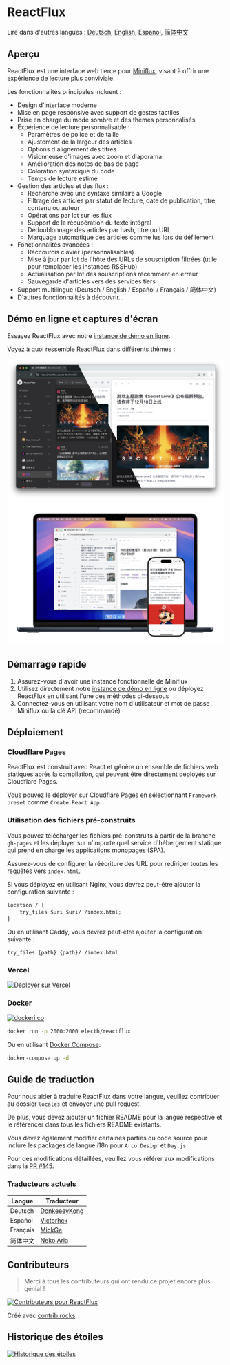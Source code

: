 # ReactFlux

Lire dans d'autres langues : [Deutsch](README.de-DE.md), [English](../README.md), [Español](README.es-ES.md), [简体中文](README.zh-CN.md)

## Aperçu

ReactFlux est une interface web tierce pour [Miniflux](https://github.com/miniflux/v2), visant à offrir une expérience de lecture plus conviviale.

Les fonctionnalités principales incluent :

- Design d'interface moderne
- Mise en page responsive avec support de gestes tactiles
- Prise en charge du mode sombre et des thèmes personnalisés
- Expérience de lecture personnalisable :
  - Paramètres de police et de taille
  - Ajustement de la largeur des articles
  - Options d'alignement des titres
  - Visionneuse d'images avec zoom et diaporama
  - Amélioration des notes de bas de page
  - Coloration syntaxique du code
  - Temps de lecture estimé
- Gestion des articles et des flux :
  - Recherche avec une syntaxe similaire à Google
  - Filtrage des articles par statut de lecture, date de publication, titre, contenu ou auteur
  - Opérations par lot sur les flux
  - Support de la récupération du texte intégral
  - Dédoublonnage des articles par hash, titre ou URL
  - Marquage automatique des articles comme lus lors du défilement
- Fonctionnalités avancées :
  - Raccourcis clavier (personnalisables)
  - Mise à jour par lot de l'hôte des URLs de souscription filtrées (utile pour remplacer les instances RSSHub)
  - Actualisation par lot des souscriptions récemment en erreur
  - Sauvegarde d'articles vers des services tiers
- Support multilingue (Deutsch / English / Español / Français / 简体中文)
- D'autres fonctionnalités à découvrir...

## Démo en ligne et captures d'écran

Essayez ReactFlux avec notre [instance de démo en ligne](https://reactflux.pages.dev).

Voyez à quoi ressemble ReactFlux dans différents thèmes :

![screenshot](../images/screenshot.png)
![devices](../images/devices.png)

## Démarrage rapide

1. Assurez-vous d'avoir une instance fonctionnelle de Miniflux
2. Utilisez directement notre [instance de démo en ligne](https://reactflux.pages.dev) ou déployez ReactFlux en utilisant l'une des méthodes ci-dessous
3. Connectez-vous en utilisant votre nom d'utilisateur et mot de passe Miniflux ou la clé API (recommandé)

## Déploiement

### Cloudflare Pages

ReactFlux est construit avec React et génère un ensemble de fichiers web statiques après la compilation, qui peuvent être directement déployés sur Cloudflare Pages.

Vous pouvez le déployer sur Cloudflare Pages en sélectionnant `Framework preset` comme `Create React App`.

### Utilisation des fichiers pré-construits

Vous pouvez télécharger les fichiers pré-construits à partir de la branche `gh-pages` et les déployer sur n'importe quel service d'hébergement statique qui prend en charge les applications monopages (SPA).

Assurez-vous de configurer la réécriture des URL pour rediriger toutes les requêtes vers `index.html`.

Si vous déployez en utilisant Nginx, vous devrez peut-être ajouter la configuration suivante :

```nginx
location / {
    try_files $uri $uri/ /index.html;
}
```

Ou en utilisant Caddy, vous devrez peut-être ajouter la configuration suivante :

```caddyfile
try_files {path} {path}/ /index.html
```

### Vercel

[![Déployer sur Vercel](https://vercel.com/button)](https://vercel.com/import/project?template=https://github.com/electh/ReactFlux)

### Docker

[![dockeri.co](https://dockerico.blankenship.io/image/electh/reactflux)](https://hub.docker.com/r/electh/reactflux)

```bash
docker run -p 2000:2000 electh/reactflux
```

Ou en utilisant [Docker Compose](../docker-compose.yml):

```bash
docker-compose up -d
```

<!-- ### Zeabur (Obsolète, non recommandé)

[![Déployer sur Zeabur](https://zeabur.com/button.svg)](https://zeabur.com/templates/OKXO3W) -->

## Guide de traduction

Pour nous aider à traduire ReactFlux dans votre langue, veuillez contribuer au dossier `locales` et envoyer une pull request.

De plus, vous devez ajouter un fichier README pour la langue respective et le référencer dans tous les fichiers README existants.

Vous devez également modifier certaines parties du code source pour inclure les packages de langue i18n pour `Arco Design` et `Day.js`.

Pour des modifications détaillées, veuillez vous référer aux modifications dans la [PR #145](https://github.com/electh/ReactFlux/pull/145).

### Traducteurs actuels

| Langue   | Traducteur                                      |
| -------- | ----------------------------------------------- |
| Deutsch  | [DonkeeeyKong](https://github.com/donkeeeykong) |
| Español  | [Victorhck](https://github.com/victorhck)       |
| Français | [MickGe](https://github.com/MickGe)             |
| 简体中文 | [Neko Aria](https://github.com/NekoAria)        |

## Contributeurs

> Merci à tous les contributeurs qui ont rendu ce projet encore plus génial !

<a href="https://github.com/electh/ReactFlux/graphs/contributors">
  <img src="https://contrib.rocks/image?repo=electh/ReactFlux" alt="Contributeurs pour ReactFlux" />
</a>

Créé avec [contrib.rocks](https://contrib.rocks).

## Historique des étoiles

[![Historique des étoiles](https://starchart.cc/electh/ReactFlux.svg)](https://starchart.cc/electh/ReactFlux)
